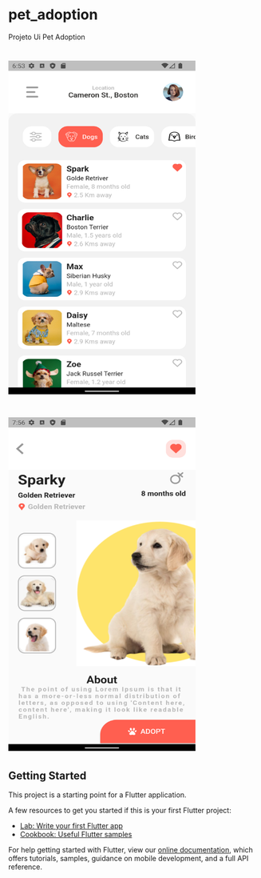 # pet_adoption

Projeto Ui Pet Adoption

<h1><img src ="assets/ui/print.png"width="375"
     height="667">
<h1><img src ="assets/ui/print2.png"width="375"
     height="667">
</h1>

## Getting Started

This project is a starting point for a Flutter application.

A few resources to get you started if this is your first Flutter project:

- [Lab: Write your first Flutter app](https://flutter.dev/docs/get-started/codelab)
- [Cookbook: Useful Flutter samples](https://flutter.dev/docs/cookbook)

For help getting started with Flutter, view our
[online documentation](https://flutter.dev/docs), which offers tutorials,
samples, guidance on mobile development, and a full API reference.
